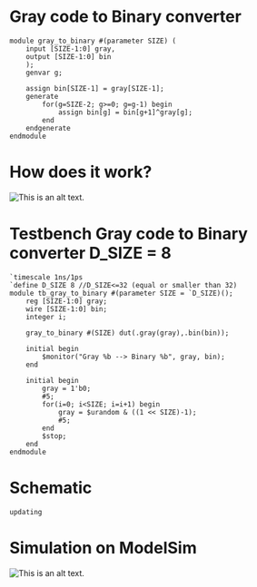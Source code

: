# Gray code to Binary converter
```
module gray_to_binary #(parameter SIZE) (
	input [SIZE-1:0] gray,
	output [SIZE-1:0] bin
	);
	genvar g;
	
	assign bin[SIZE-1] = gray[SIZE-1];
	generate
		for(g=SIZE-2; g>=0; g=g-1) begin
			assign bin[g] = bin[g+1]^gray[g];
		end
	endgenerate
endmodule
```
# How does it work? 
![This is an alt text.](https://i.imgur.com/FIuju8i.png "Binary to Gray code converter")

# Testbench Gray code to Binary converter D_SIZE = 8
```
`timescale 1ns/1ps
`define D_SIZE 8 //D_SIZE<=32 (equal or smaller than 32)
module tb_gray_to_binary #(parameter SIZE = `D_SIZE)();
	reg [SIZE-1:0] gray;
	wire [SIZE-1:0] bin;
	integer i;
	
	gray_to_binary #(SIZE) dut(.gray(gray),.bin(bin));
	
	initial begin
		$monitor("Gray %b --> Binary %b", gray, bin);
	end
	
	initial begin
		gray = 1'b0;
		#5;
		for(i=0; i<SIZE; i=i+1) begin
			gray = $urandom & ((1 << SIZE)-1);
			#5;
		end
		$stop;
	end
endmodule 
```

# Schematic
`updating`

# Simulation on ModelSim

![This is an alt text.](https://i.imgur.com/sls0cBk.png "Binary to Gray code converter")
